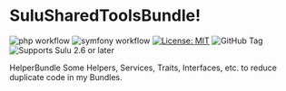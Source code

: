 # SuluSharedToolsBundle!
![php workflow](https://github.com/manuxi/SuluSharedToolsBundle/actions/workflows/php.yml/badge.svg)
![symfony workflow](https://github.com/manuxi/SuluSharedToolsBundle/actions/workflows/symfony.yml/badge.svg)
[![License: MIT](https://img.shields.io/badge/License-MIT-yellow.svg)](https://github.com/manuxi/SuluSharedToolsBundle/LICENSE)
![GitHub Tag](https://img.shields.io/github/v/tag/manuxi/SuluSharedToolsBundle)
![Supports Sulu 2.6 or later](https://img.shields.io/badge/%20Sulu-2.6-0088cc)

HelperBundle
Some Helpers, Services, Traits, Interfaces, etc. to reduce duplicate code in my Bundles. 